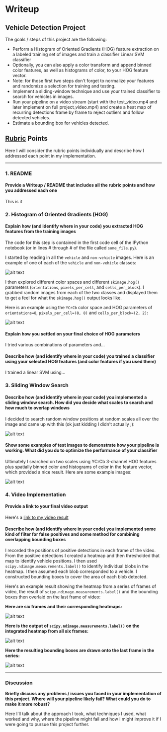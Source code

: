 # Writeup

## **Vehicle Detection Project**

The goals / steps of this project are the following:

* Perform a Histogram of Oriented Gradients (HOG) feature extraction on a labeled training set of images and train a classifier Linear SVM classifier
* Optionally, you can also apply a color transform and append binned color features, as well as histograms of color, to your HOG feature vector.
* Note: for those first two steps don't forget to normalize your features and randomize a selection for training and testing.
* Implement a sliding-window technique and use your trained classifier to search for vehicles in images.
* Run your pipeline on a video stream (start with the test_video.mp4 and later implement on full project_video.mp4) and create a heat map of recurring detections frame by frame to reject outliers and follow detected vehicles.
* Estimate a bounding box for vehicles detected.

[//]: # (Image References)
[image1]: ./examples/car_not_car.png
[image2]: ./examples/HOG_example.jpg
[image3]: ./examples/sliding_windows.jpg
[image4]: ./examples/sliding_window.jpg
[image5]: ./examples/bboxes_and_heat.png
[image6]: ./examples/labels_map.png
[image7]: ./examples/output_bboxes.png
[video1]: ./project_video.mp4

## [Rubric](https://review.udacity.com/#!/rubrics/513/view) Points

Here I will consider the rubric points individually and describe how I addressed each point in my implementation.

---

### 1. README

#### Provide a Writeup / README that includes all the rubric points and how you addressed each one

This is it

### 2. Histogram of Oriented Gradients (HOG)

#### Explain how (and identify where in your code) you extracted HOG features from the training images

The code for this step is contained in the first code cell of the IPython notebook (or in lines # through # of the file called `some_file.py`).

I started by reading in all the `vehicle` and `non-vehicle` images.  Here is an example of one of each of the `vehicle` and `non-vehicle` classes:

![alt text][image1]

I then explored different color spaces and different `skimage.hog()` parameters (`orientations`, `pixels_per_cell`, and `cells_per_block`).  I grabbed random images from each of the two classes and displayed them to get a feel for what the `skimage.hog()` output looks like.

Here is an example using the `YCrCb` color space and HOG parameters of `orientations=8`, `pixels_per_cell=(8, 8)` and `cells_per_block=(2, 2)`:

![alt text][image2]

#### Explain how you settled on your final choice of HOG parameters

I tried various combinations of parameters and...

#### Describe how (and identify where in your code) you trained a classifier using your selected HOG features (and color features if you used them)

I trained a linear SVM using...

### 3. Sliding Window Search

#### Describe how (and identify where in your code) you implemented a sliding window search.  How did you decide what scales to search and how much to overlap windows

I decided to search random window positions at random scales all over the image and came up with this (ok just kidding I didn't actually ;):

![alt text][image3]

#### Show some examples of test images to demonstrate how your pipeline is working.  What did you do to optimize the performance of your classifier

Ultimately I searched on two scales using YCrCb 3-channel HOG features plus spatially binned color and histograms of color in the feature vector, which provided a nice result.  Here are some example images:

![alt text][image4]

### 4. Video Implementation

#### Provide a link to your final video output

Here's a [link to my video result](./project_video.mp4)

#### Describe how (and identify where in your code) you implemented some kind of filter for false positives and some method for combining overlapping bounding boxes

I recorded the positions of positive detections in each frame of the video.  From the positive detections I created a heatmap and then thresholded that map to identify vehicle positions.  I then used `scipy.ndimage.measurements.label()` to identify individual blobs in the heatmap.  I then assumed each blob corresponded to a vehicle.  I constructed bounding boxes to cover the area of each blob detected.

Here's an example result showing the heatmap from a series of frames of video, the result of `scipy.ndimage.measurements.label()` and the bounding boxes then overlaid on the last frame of video:

**Here are six frames and their corresponding heatmaps:**

![alt text][image5]

**Here is the output of `scipy.ndimage.measurements.label()` on the integrated heatmap from all six frames:**

![alt text][image6]

**Here the resulting bounding boxes are drawn onto the last frame in the series:**

![alt text][image7]

---

### Discussion

**Briefly discuss any problems / issues you faced in your implementation of this project.  Where will your pipeline likely fail?  What could you do to make it more robust?**

Here I'll talk about the approach I took, what techniques I used, what worked and why, where the pipeline might fail and how I might improve it if I were going to pursue this project further.
